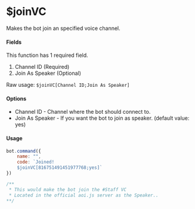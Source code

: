 # $joinVC

Makes the bot join an specified voice channel.

#### Fields

This function has 1 required field.

1. Channel ID \(Required\)
2. Join As Speaker \(Optional\)

Raw usage: `$joinVC[Channel ID;Join As Speaker]`

#### Options

* Channel ID - Channel where the bot should connect to.
* Join As Speaker - If you want the bot to join as speaker. \(default value: yes\)

#### Usage

```javascript
bot.command({
    name: "",
    code: `Joined!
    $joinVC[816751491451977768;yes]` 
})

/**
 * This would make the bot join the #Staff VC
 * Located in the official aoi.js server as the Speaker..
**/
```

